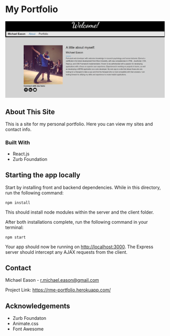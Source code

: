 # My Portfolio

![portfolioimg](portfolio-img.png)

## About This Site

This is a site for my personal portfolio. Here you can view my sites and contact info.

### Built With

  - React.js
  - Zurb Foundation

## Starting the app locally

Start by installing front and backend dependencies. While in this directory, run the following command:

```
npm install
```

This should install node modules within the server and the client folder.

After both installations complete, run the following command in your terminal:

```
npm start
```

Your app should now be running on <http://localhost:3000>. The Express server should intercept any AJAX requests from the client.

## Contact

Michael Eason - r.michael.eason@gmail.com

Project Link: https://rme-portfolio.herokuapp.com/

## Acknowledgements

  - Zurb Foundaton
  - Animate.css
  - Font Awesome

